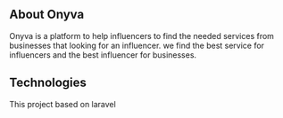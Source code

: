 
## About Onyva
Onyva is a platform to help influencers to find the needed services from businesses that looking for an influencer. we find the best service for influencers and the best influencer for businesses.

## Technologies
This project based on laravel
